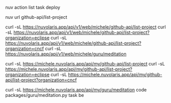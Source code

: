 nuv action list
task deploy


nuv url github-api/list-project

curl -sL https://nuvolaris.app/api/v1/web/michele/github-api/list-project
curl -sL https://nuvolaris.app/api/v1/web/michele/github-api/list-project?organization=eclipse
curl -sL https://nuvolaris.app/api/v1/web/michele/github-api/list-project?organization=cncf
curl -sL https://nuvolaris.app/api/v1/web/michele/guru/meditation

curl -sL https://michele.nuvolaris.app/api/my/github-api/list-project
curl -sL https://michele.nuvolaris.app/api/my/github-api/list-project?organization=eclipse
curl -sL https://michele.nuvolaris.app/api/my/github-api/list-project?organization=cncf

curl -sL https://michele.nuvolaris.app/api/my/guru/meditation
code  packages/guru/meditation.py
task be





